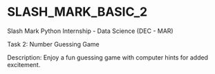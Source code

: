 # SLASH_MARK_BASIC_2
Slash Mark Python Internship - Data Science (DEC - MAR)

Task 2: Number Guessing Game

Description: Enjoy a fun guessing game with computer hints for added excitement.
